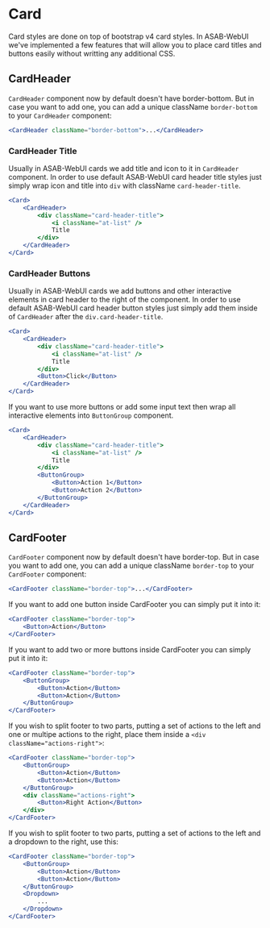 # Card

Card styles are done on top of bootstrap v4 card styles. In ASAB-WebUI we've implemented a few features that will allow you to place card titles and buttons easily without writting any additional CSS.

## CardHeader

`CardHeader` component now by default doesn't have border-bottom. But in case you want to add one, you can add a unique className `border-bottom` to your `CardHeader` component:

```jsx
<CardHeader className="border-bottom">...</CardHeader>
```

### CardHeader Title

Usually in ASAB-WebUI cards we add title and icon to it in `CardHeader` component. In order to use default ASAB-WebUI card header title styles just simply wrap icon and title into `div` with className `card-header-title`.

```jsx
<Card>
	<CardHeader>
		<div className="card-header-title">
			<i className="at-list" />
			Title
		</div>
	</CardHeader>
</Card>
```

### CardHeader Buttons

Usually in ASAB-WebUI cards we add buttons and other interactive elements in card header to the right of the component.
In order to use default ASAB-WebUI card header button styles just simply add them inside of `CardHeader` after the `div.card-header-title`.

```jsx
<Card>
	<CardHeader>
		<div className="card-header-title">
			<i className="at-list" />
			Title
		</div>
		<Button>Click</Button>
	</CardHeader>
</Card>
```

If you want to use more buttons or add some input text then wrap all interactive elements into `ButtonGroup` component.

```jsx
<Card>
	<CardHeader>
		<div className="card-header-title">
			<i className="at-list" />
			Title
		</div>
		<ButtonGroup>
			<Button>Action 1</Button>
			<Button>Action 2</Button>
		</ButtonGroup>
	</CardHeader>
</Card>
```

## CardFooter

`CardFooter` component now by default doesn't have border-top. But in case you want to add one, you can add a unique className `border-top` to your `CardFooter` component:

```jsx
<CardFooter className="border-top">...</CardFooter>
```

If you want to add one button inside CardFooter you can simply put it into it:

```jsx
<CardFooter className="border-top">
	<Button>Action</Button>
</CardFooter>
```

If you want to add two or more buttons inside CardFooter you can simply put it into it:

```jsx
<CardFooter className="border-top">
	<ButtonGroup>
		<Button>Action</Button>
		<Button>Action</Button>
	</ButtonGroup>
</CardFooter>
```

If you wish to split footer to two parts, putting a set of actions to the left and one or multipe actions to the right, place them inside a ```<div className="actions-right">```:

```jsx
<CardFooter className="border-top">
	<ButtonGroup>
		<Button>Action</Button>
		<Button>Action</Button>
	</ButtonGroup>
	<div className="actions-right">
		<Button>Right Action</Button>
	</div>
</CardFooter>
```

If you wish to split footer to two parts, putting a set of actions to the left and a dropdown to the right, use this:

```jsx
<CardFooter className="border-top">
	<ButtonGroup>
		<Button>Action</Button>
		<Button>Action</Button>
	</ButtonGroup>
	<Dropdown>
		...
	</Dropdown>
</CardFooter>
```